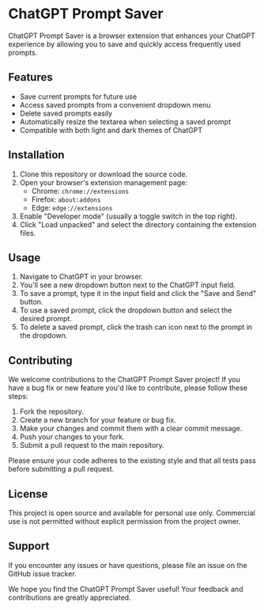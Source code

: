 # ChatGPT Prompt Saver

ChatGPT Prompt Saver is a browser extension that enhances your ChatGPT experience by allowing you to save and quickly access frequently used prompts.

## Features

- Save current prompts for future use
- Access saved prompts from a convenient dropdown menu
- Delete saved prompts easily
- Automatically resize the textarea when selecting a saved prompt
- Compatible with both light and dark themes of ChatGPT

## Installation

1. Clone this repository or download the source code.
2. Open your browser's extension management page:
   - Chrome: `chrome://extensions`
   - Firefox: `about:addons`
   - Edge: `edge://extensions`
3. Enable "Developer mode" (usually a toggle switch in the top right).
4. Click "Load unpacked" and select the directory containing the extension files.

## Usage

1. Navigate to ChatGPT in your browser.
2. You'll see a new dropdown button next to the ChatGPT input field.
3. To save a prompt, type it in the input field and click the "Save and Send" button.
4. To use a saved prompt, click the dropdown button and select the desired prompt.
5. To delete a saved prompt, click the trash can icon next to the prompt in the dropdown.

## Contributing

We welcome contributions to the ChatGPT Prompt Saver project! If you have a bug fix or new feature you'd like to contribute, please follow these steps:

1. Fork the repository.
2. Create a new branch for your feature or bug fix.
3. Make your changes and commit them with a clear commit message.
4. Push your changes to your fork.
5. Submit a pull request to the main repository.

Please ensure your code adheres to the existing style and that all tests pass before submitting a pull request.

## License

This project is open source and available for personal use only. Commercial use is not permitted without explicit permission from the project owner.

## Support

If you encounter any issues or have questions, please file an issue on the GitHub issue tracker.

We hope you find the ChatGPT Prompt Saver useful! Your feedback and contributions are greatly appreciated.